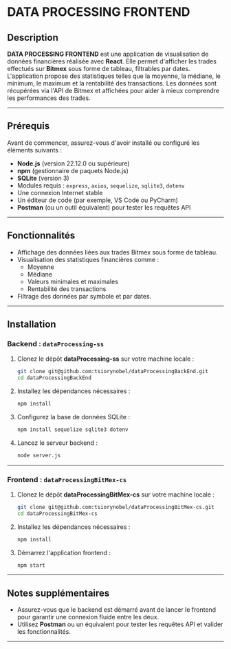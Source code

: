 # DATA PROCESSING FRONTEND

## Description

**DATA PROCESSING FRONTEND** est une application de visualisation de données financières réalisée avec **React**. Elle permet d'afficher les trades effectués sur **Bitmex** sous forme de tableau, filtrables par dates.  
L'application propose des statistiques telles que la moyenne, la médiane, le minimum, le maximum et la rentabilité des transactions. Les données sont récupérées via l'API de Bitmex et affichées pour aider à mieux comprendre les performances des trades.

---

## Prérequis

Avant de commencer, assurez-vous d'avoir installé ou configuré les éléments suivants :  

- **Node.js** (version 22.12.0 ou supérieure)  
- **npm** (gestionnaire de paquets Node.js)  
- **SQLite** (version 3)  
- Modules requis : `express`, `axios`, `sequelize`, `sqlite3`, `dotenv`  
- Une connexion Internet stable  
- Un éditeur de code (par exemple, VS Code ou PyCharm)  
- **Postman** (ou un outil équivalent) pour tester les requêtes API  

---

## Fonctionnalités

- Affichage des données liées aux trades Bitmex sous forme de tableau.  
- Visualisation des statistiques financières comme :  
  - Moyenne  
  - Médiane  
  - Valeurs minimales et maximales  
  - Rentabilité des transactions  
- Filtrage des données par symbole et par dates.  

---

## Installation

### Backend : `dataProcessing-ss`

1. Clonez le dépôt **dataProcessing-ss** sur votre machine locale :  
   ```bash
   git clone git@github.com:tsiorynobel/dataProcessingBackEnd.git
   cd dataProcessingBackEnd
   ```

2. Installez les dépendances nécessaires :  
   ```bash
   npm install
   ```

3. Configurez la base de données SQLite :  
   ```bash
   npm install sequelize sqlite3 dotenv
   ```

4. Lancez le serveur backend :  
   ```bash
   node server.js
   ```

---

### Frontend : `dataProcessingBitMex-cs`

1. Clonez le dépôt **dataProcessingBitMex-cs** sur votre machine locale :  
   ```bash
   git clone git@github.com:tsiorynobel/dataProcessingBitMex-cs.git
   cd dataProcessingBitMex-cs
   ```

2. Installez les dépendances nécessaires :  
   ```bash
   npm install
   ```

3. Démarrez l'application frontend :  
   ```bash
   npm start
   ```

---

## Notes supplémentaires

- Assurez-vous que le backend est démarré avant de lancer le frontend pour garantir une connexion fluide entre les deux.  
- Utilisez **Postman** ou un équivalent pour tester les requêtes API et valider les fonctionnalités.  

---
